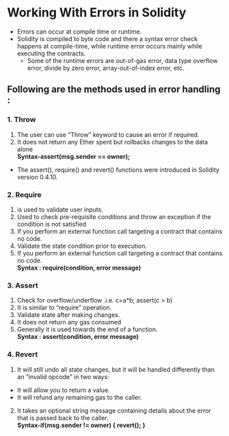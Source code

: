 # Working With Errors in Solidity

- Errors can occur at compile time or runtime.
- Solidity is compiled to byte code and there a syntax error check happens at compile-time, while runtime error occurs mainly while executing the contracts. 
  - Some of the runtime errors are out-of-gas error, data type overflow error, divide by zero error, array-out-of-index error, etc.
## Following are the methods used in error handling :

### 1. Throw
1.	The user can use “Throw” keyword to cause an error if required.
2.	It does not return any Ether spent but rollbacks changes to the data alone  
 **Syntax-assert(msg.sender == owner);**

- The assert(), require() and revert() functions were introduced in Solidity version 0.4.10.
### 2. Require 
1. is used to validate user inputs.
2. Used to check pre-requisite conditions and throw an exception if the condition is not satisfied
3. If you perform an external function call targeting a contract that contains no code.
4.	Validate the state condition prior to execution.
5. If you perform an external function call targeting a contract that contains no code.  
**Syntax : require(condition, error message)**
### 3. Assert
1. Check for overflow/underflow .i.e. c=a*b; assert(c > b)
2. It is similar to “require” operation.
3.	Validate state after making changes.
4. It does not return any gas consumed
5.	Generally it is used towards the end of a function.  
**Syntax : assert(condition, error message)**

### 4. Revert
1. It will still undo all state changes, but it will be handled differently than an “invalid opcode” in two ways:
  - It will allow you to return a value.
  - It will refund any remaining gas to the caller.
2. It takes an optional string message containing details about the error that is passed back to the caller.  
**Syntax-if(msg.sender != owner) { revert(); }**
